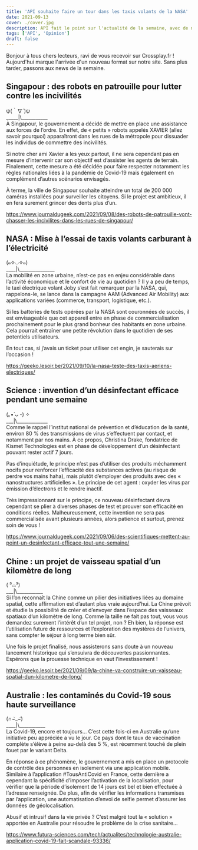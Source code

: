 ```yaml
---
title: 'API souhaite faire un tour dans les taxis volants de la NASA'
date: 2021-09-13
cover: ./cover.jpg
description: API fait le point sur l'actualité de la semaine, avec de nombreuses innovations scientifiques !
tags: ['API', 'Opinion']
draft: false
---
```

Bonjour à tous chers lecteurs, ravi de vous recevoir sur Crossplay.fr ! Aujourd'hui marque l'arrivée d'un nouveau format sur notre site. Sans plus tarder, passons aux news de la semaine.

## Singapour : des robots en patrouille pour lutter contre les incivilités

ψ(｀∇´)ψ    
\_\_\_\_\_|\\_\_\_\_\_\_\_\_\_\_\_  
À Singapour, le gouvernement a décidé de mettre en place une assistance aux forces de l’ordre. En effet, de « petits » robots appelés XAVIER (allez savoir pourquoi) apparaîtront dans les rues de la métropole pour dissuader les individus de commettre des incivilités.

Si notre cher ami Xavier a les yeux partout, il ne sera cependant pas en mesure d’intervenir car son objectif est d’assister les agents de terrain. Finalement, cette mesure a été décidée pour faire respecter notamment les règles nationales liées à la pandémie de Covid-19 mais également en complément d’autres scénarios envisagés.

À terme, la ville de Singapour souhaite atteindre un total de 200 000 caméras installées pour surveiller les citoyens. Si le projet est ambitieux, il en fera surement grincer des dents plus d’un.

https://www.journaldugeek.com/2021/09/08/des-robots-de-patrouille-vont-chasser-les-incivilites-dans-les-rues-de-singapour/

## NASA : Mise à l’essai de taxis volants carburant à l’électricité

(๑✧◡✧๑)   
\_\_\_\_|\\\_\_\_\_\_\_\_\_\_\_\_\_\_\_\_       
La mobilité en zone urbaine, n’est-ce pas en enjeu considérable dans l’activité économique et le confort de vie au quotidien ? Il y a peu de temps, le taxi électrique volant Joby s’est fait remarquer par la NASA, qui, rappelons-le, se lance dans la campagne AAM (Advanced Air Mobility) aux applications variées (commerce, transport, logistique, etc.).

Si les batteries de tests opérées par la NASA sont couronnées de succès, il est envisageable que cet appareil entre en phase de commercialisation prochainement pour le plus grand bonheur des habitants en zone urbaine. Cela pourrait entraîner une petite révolution dans le quotidien de ses potentiels utilisateurs.

En tout cas, si j’avais un ticket pour utiliser cet engin, je sauterais sur l’occasion !

https://geeko.lesoir.be/2021/09/10/la-nasa-teste-des-taxis-aeriens-electriques/

## Science : invention d’un désinfectant efficace pendant une semaine

(｡•̀ ᴗ -) ✧     
\_\_\_|\\\_\_\_\_\_\_\_\_\_\_\_\_\_   
Comme le rappel l’institut national de prévention et d’éducation de la santé, environ 80 % des transmissions de virus s’effectuent par contact, et notamment par nos mains. À ce propos, Christina Drake, fondatrice de Kismet Technologies est en phase de développement d’un désinfectant pouvant rester actif 7 jours.

Pas d’inquiétude, le principe n’est pas d’utiliser des produits méchamment nocifs pour renforcer l’efficacité des substances actives (au risque de perdre vos mains haha), mais plutôt d’employer des produits avec des « nanostructures artificielles ». Le principe de cet agent : oxyder les virus par émission d’électrons et le rendre inactif.

Très impressionnant sur le principe, ce nouveau désinfectant devra cependant se plier à diverses phases de test et prouver son efficacité en conditions réelles. Malheureusement, cette invention ne sera pas commercialisée avant plusieurs années, alors patience et surtout, prenez soin de vous !

https://www.journaldugeek.com/2021/09/06/des-scientifiques-mettent-au-point-un-desinfectant-efficace-tout-une-semaine/

## Chine : un projet de vaisseau spatial d’un kilomètre de long

( ³⌓³)  
\_\_\_|\\\_\_\_\_\_\_\_\_\_\_\_     
Si l’on reconnaît la Chine comme un pilier des initiatives liées au domaine spatial, cette affirmation est d’autant plus vraie aujourd’hui. La Chine prévoit et étudie la possibilité de créer et d’envoyer dans l’espace des vaisseaux spatiaux d’un kilomètre de long. Comme la taille ne fait pas tout, vous vous demandez surement l’intérêt d’un tel projet, non ? Eh bien, la réponse est l’utilisation future de ressources et l’exploration des mystères de l’univers, sans compter le séjour à long terme bien sûr.

Une fois le projet finalisé, nous assisterons sans doute à un nouveau lancement historique qui s’ensuivra de découvertes passionnantes. Espérons que la prouesse technique en vaut l’investissement !

https://geeko.lesoir.be/2021/09/09/la-chine-va-construire-un-vaisseau-spatial-dun-kilometre-de-long/

## Australie : les contaminés du Covid-19 sous haute surveillance

(∩⌣̀_⌣́)  
\_\_\_\_|\\\_\_\_\_\_\_\_\_\_\_\_   
La Covid-19, encore et toujours… C’est cette fois-ci en Australie qu’une initiative peu appréciée a vu le jour. Ce pays dont le taux de vaccination complète s’élève à peine au-delà des 5 %, est récemment touché de plein fouet par le variant Delta.

En réponse à ce phénomène, le gouvernement a mis en place un protocole de contrôle des personnes en isolement via une application mobile. Similaire à l’application #TousAntiCovid en France, cette dernière a cependant la spécificité d’imposer l’activation de la localisation, pour vérifier que la période d’isolement de 14 jours est bel et bien effectuée à l’adresse renseignée. De plus, afin de vérifier les informations transmises par l’application, une automatisation d’envoi de selfie permet d’assurer les données de géolocalisation.

Abusif et intrusif dans la vie privée ? C’est malgré tout la « solution » apportée en Australie pour résoudre le problème de la crise sanitaire…

https://www.futura-sciences.com/tech/actualites/technologie-australie-application-covid-19-fait-scandale-93336/
